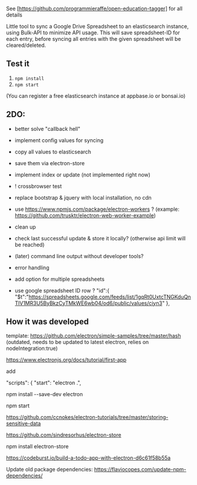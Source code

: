 

See [https://github.com/programmieraffe/open-education-tagger] for all details

Little tool to sync a Google Drive Spreadsheet to an elasticsearch instance, using Bulk-API to minimize API usage. This will save spreadsheet-ID for each entry, before syncing all entries with the given spreadsheet will be cleared/deleted.

## Test it

1. `npm install`
2. `npm start`

(You can register a free elasticsearch instance at appbase.io or bonsai.io)

## 2DO:
- better solve "callback hell"
- implement config values for syncing
- copy all values to elasticsearch
- save them via electron-store
- implement index or update (not implemented right now)
- ! crossbrowser test
-  replace bootstrap & jquery with local installation, no cdn
- use https://www.npmjs.com/package/electron-workers ? (example: https://github.com/trusktr/electron-web-worker-example)
- clean up
- check last successful update & store it locally? (otherwise api limit will be reached)

- (later) command line output without developer tools?
- error handling
- add option for multiple spreadsheets
- use google spreadsheet ID row ? "id":{
               "$t":"https://spreadsheets.google.com/feeds/list/1gqRt0UxtcTNGKduQnTlV1MR3U5ByBkzCyTMkWE6wb04/od6/public/values/ciyn3"
            },

## How it was developed

template:
https://github.com/electron/simple-samples/tree/master/hash
(outdated, needs to be updated to latest electron, relies on nodeIntegration:true)

https://www.electronjs.org/docs/tutorial/first-app

add

"scripts": {
  "start": "electron .",


  npm install --save-dev electron


  npm start


  https://github.com/ccnokes/electron-tutorials/tree/master/storing-sensitive-data

  https://github.com/sindresorhus/electron-store

  npm install electron-store

  https://codeburst.io/build-a-todo-app-with-electron-d6c61f58b55a


Update old package dependencies:
https://flaviocopes.com/update-npm-dependencies/
